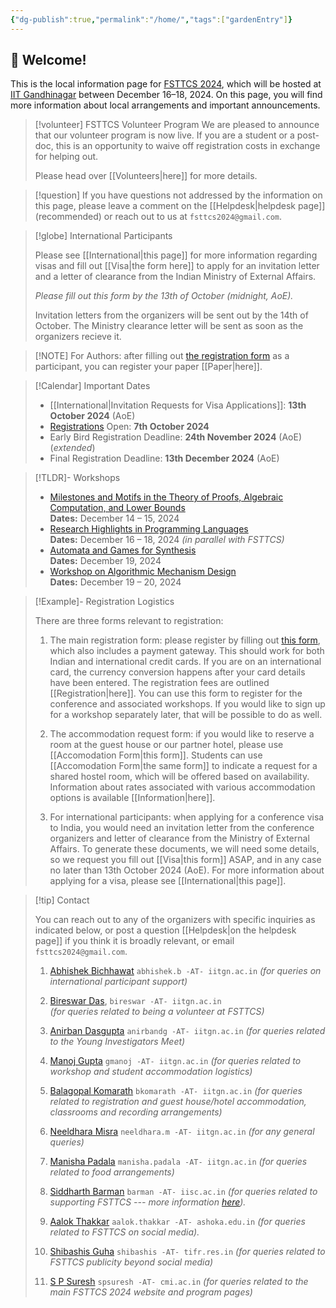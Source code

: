 ```yaml
---
{"dg-publish":true,"permalink":"/home/","tags":["gardenEntry"]}
---
```


## 👋 Welcome!

This is the local information page for [FSTTCS 2024](https://www.fsttcs.org.in/2024/), which will be hosted at [IIT Gandhinagar](https://www.iitgn.ac.in) between December 16–18, 2024. On this page, you will find more information about local arrangements and important announcements. 

> [!volunteer] FSTTCS Volunteer Program
> We are pleased to announce that our volunteer program is now live. If you are a student or a post-doc, this is an opportunity to waive off registration costs in exchange for helping out. 
> 
> Please head over [[Volunteers\|here]] for more details. 

> [!question] If you have questions not addressed by the information on this page, please leave a comment on the [[Helpdesk\|helpdesk page]] (recommended) or reach out to us at `fsttcs2024@gmail.com`.

> [!globe] International Participants
> 
> Please see [[International\|this page]] for more information regarding visas and fill out [[Visa\|the form here]] to apply for an invitation letter and a letter of clearance from the Indian Ministry of External Affairs. 
> 
> _Please fill out this form by the 13th of October (midnight, AoE)._ 
> 
> Invitation letters from the organizers will be sent out by the 14th of October.
> The Ministry clearance letter will be sent as soon as the organizers recieve it. 

> [!NOTE] For Authors: after filling out [the registration form](https://events.iitgn.ac.in/apply/application_fsttcs.php?eventid=26092024) as a participant, you can register your paper [[Paper\|here]].

> [!Calendar] Important Dates
> - [[International\|Invitation Requests for Visa Applications]]: **13th October 2024** (AoE)
> - [Registrations](https://events.iitgn.ac.in/apply/application_fsttcs.php?eventid=26092024) Open: **7th October 2024**
> - Early Bird Registration Deadline: **24th November 2024** (AoE) (*extended*)
> - Final Registration Deadline: **13th December 2024** (AoE)

> [!TLDR]- Workshops
> 
> - [Milestones and Motifs in the Theory of Proofs, Algebraic Computation, and Lower Bounds](https://mmcomplexity.github.io/)  
>     **Dates:** December 14 – 15, 2024  
> - [Research Highlights in Programming Languages](https://fmindia.cmi.ac.in/rhpl2024/)  
>     **Dates:** December 16 – 18, 2024  _(in parallel with FSTTCS)_
> - [Automata and Games for Synthesis](https://sites.google.com/view/fsttcs2024bworkshop/home)  
>     **Dates:** December 19, 2024  
> - [Workshop on Algorithmic Mechanism Design](http://www.tcs.tifr.res.in/~amd-24)  
>     **Dates:** December 19 – 20, 2024

> [!Example]- Registration Logistics
> 
> There are three forms relevant to registration:
> 
> 1. The main registration form: please register by filling out [this form](https://events.iitgn.ac.in/apply/application_fsttcs.php?eventid=26092024), which also includes a payment gateway. This should work for both Indian and international credit cards. If you are on an international card, the currency conversion happens after your card details have been entered. The registration fees are outlined [[Registration\|here]]. You can use this form to register for the conference and associated workshops. If you would like to sign up for a workshop separately later, that will be possible to do as well.
>    
> 2. The accommodation request form: if you would like to reserve a room at the guest house or our partner hotel, please use [[Accomodation Form\|this form]]. Students can use [[Accomodation Form\|the same form]] to indicate a request for a shared hostel room, which will be offered based on availability. Information about rates associated with various accommodation options is available [[Information\|here]].
>    
> 3. For international participants: when applying for a conference visa to India, you would need an invitation letter from the conference organizers and letter of clearance from the Ministry of External Affairs. To generate these documents, we will need some details, so we request you fill out [[Visa\|this form]] ASAP, and in any case no later than 13th October 2024 (AoE). For more information about applying for a visa, please see [[International\|this page]].
>    

> [!tip] Contact
> 
> You can reach out to any of the organizers with specific inquiries as indicated below, or post a question [[Helpdesk\|on the helpdesk page]] if you think it is broadly relevant, or email `fsttcs2024@gmail.com`.
> 
> 1. [Abhishek Bichhawat](https://iitgn.ac.in/faculty/cse/abhishek) `abhishek.b -AT- iitgn.ac.in`
>    *(for queries on international participant support)*
>    
> 2. [Bireswar Das](https://iitgn.ac.in/faculty/cse/bireswar), `bireswar -AT- iitgn.ac.in`   
>    *(for queries related to being a volunteer at FSTTCS)*
>    
> 3. [Anirban Dasgupta](https://iitgn.ac.in/faculty/cse/anirban) `anirbandg -AT- iitgn.ac.in`
>    *(for queries related to the Young Investigators Meet)*
>    
> 4. [Manoj Gupta](https://iitgn.ac.in/faculty/cse/manoj) `gmanoj -AT- iitgn.ac.in`
>    *(for queries related to workshop and student accommodation logistics)*
>    
> 5. [Balagopal Komarath](https://iitgn.ac.in/faculty/cse/balagopal) `bkomarath -AT- iitgn.ac.in`
>    *(for queries related to registration and guest house/hotel accommodation, classrooms and recording arrangements)*
>    
> 6. [Neeldhara Misra](https://iitgn.ac.in/faculty/cse/neeldhara) `neeldhara.m -AT- iitgn.ac.in`
>    *(for any general queries)*
>    
> 7. [Manisha Padala](https://iitgn.ac.in/faculty/cse/manisha) `manisha.padala -AT- iitgn.ac.in`
>    *(for queries related to food arrangements)*
>   
> 8. [Siddharth Barman](https://www.csa.iisc.ac.in/~barman/) `barman -AT- iisc.ac.in` 
>    *(for queries related to supporting FSTTCS --- more information [here](https://fsttcs.netlify.app)).*
> 
> 9. [Aalok Thakkar](https://aalok-thakkar.github.io/) `aalok.thakkar -AT- ashoka.edu.in`
>    _(for queries related to FSTTCS on social media)._
>    
> 10. [Shibashis Guha](https://www.tifr.res.in/shibashis.guha/) `shibashis -AT- tifr.res.in`
>    _(for queries related to FSTTCS publicity beyond social media)_
>    
> 11. [S P Suresh](https://www.cmi.ac.in/~spsuresh/) `spsuresh -AT- cmi.ac.in`
>    *(for queries related to the main FSTTCS 2024 website and program pages)*
